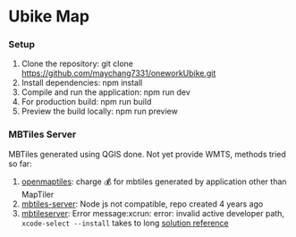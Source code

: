 # Ubike Map

### Setup

1. Clone the repository: git clone https://github.com/maychang7331/oneworkUbike.git
2. Install dependencies: npm install
3. Compile and run the application: npm run dev
4. For production build: npm run build
5. Preview the build locally: npm run preview

### MBTiles Server

MBTiles generated using QGIS done. Not yet provide WMTS, methods tried so far:

1. [openmaptiles](https://openmaptiles.org/docs/): charge 💰 for mbtiles generated by application other than MapTiler
2. [mbtiles-server](https://github.com/DenisCarriere/mbtiles-server): Node js not compatible, repo created 4 years ago
3. [mbtileserver](https://github.com/consbio/mbtileserver): Error message:xcrun: error: invalid active developer path, `xcode-select --install` takes to long [solution reference](https://zhuanlan.zhihu.com/p/354158676)
